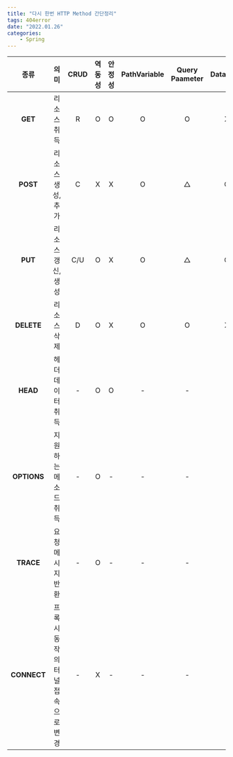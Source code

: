 ```yaml
---
title: "다시 한번 HTTP Method 간단정리"
tags: 404error
date: "2022.01.26"
categories: 
    - Spring
---
```


|종류|의미|CRUD|역동성|안정성|PathVariable|Query Paameter|DataBody|
|:------:|:---:|:---:|:---:|:---:|:---:|:---:|:---:|
|**GET**|리소스 취득|R|O|O|O|O|X|
|**POST**|리소스 생성,추가|C|X|X|O|△|O|
|**PUT**|리소스 갱신,생성|C/U|O|X|O|△|O|
|**DELETE**|리소스 삭제|D|O|X|O|O|X|
|**HEAD**|헤더 데이터 취득|-|O|O|-|-|-|
|**OPTIONS**|지원하는 메소드 취득|-|O|-|-|-|-|
|**TRACE**|요청메시지 반환|-|O|-|-|-|-|
|**CONNECT**|프록시 동작의 터널 접속으로 변경|-|X|-|-|-|-|